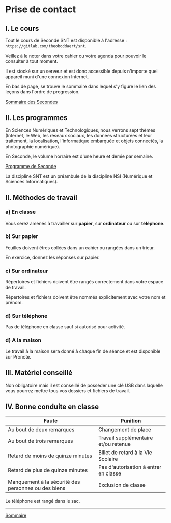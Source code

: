 # Prise de contact

## I. Le cours

Tout le cours de Seconde SNT est disponible à l'adresse : `https://gitlab.com/theoboddaert/snt`.

Veillez à le noter dans votre cahier ou votre agenda pour pouvoir le consulter à tout moment.

Il est stocké sur un serveur et est donc accessible depuis n'importe quel appareil muni d'une connexion Internet.

En bas de page, se trouve le sommaire dans lequel s'y figure le lien des leçons dans l'ordre de progression.

[Sommaire des Secondes](./../../seconde/)

## II. Les programmes

En Sciences Numériques et Technologiques, nous verrons sept thèmes (Internet, le Web, les réseaux sociaux, les données structurées et leur traitement, la localisation, l'informatique embarquée et objets connectés, la photographie numérique).

En Seconde, le volume horraire est d'une heure et demie par semaine.

[Programme de Seconde](https://cache.media.education.gouv.fr/file/SP1-MEN-22-1-2019/08/5/spe641_annexe_1063085.pdf)

La discipline SNT est un préambule de la discipline NSI (Numérique et Sciences Informatiques).

## II. Méthodes de travail

### a) En classe

Vous serez amenés à travailler sur **papier**, sur **ordinateur** ou sur **téléphone**.

### b) Sur papier

Feuilles doivent êtres collées dans un cahier ou rangées dans un trieur.

En exercice, donnez les réponses sur papier.

### c) Sur ordinateur

Répertoires et fichiers doivent être rangés correctement dans votre espace de travail.

Répertoires et fichiers doivent être nommés explicitement avec votre nom et prénom.

### d) Sur téléphone

Pas de téléphone en classe sauf si autorisé pour activité.

### d) A la maison

Le travail à la maison sera donné à chaque fin de séance et est disponible sur Pronote.

## III. Matériel conseillé

Non obligatoire mais il est conseillé de posséder une clé USB dans laquelle vous pourrez mettre tous vos dossiers et fichiers de travail.

## IV. Bonne conduite en classe

| Faute | Punition |
| --- | --- |
| Au bout de deux remarques | Changement de place |
| Au bout de trois remarques | Travail supplémentaire et/ou retenue |
| Retard de moins de quinze minutes | Billet de retard à la Vie Scolaire |
| Retard de plus de quinze minutes | Pas d'autorisation à entrer en classe |
| Manquement à la sécurité des personnes ou des biens | Exclusion de classe |

Le téléphone est rangé dans le sac.

________________

[Sommaire](./../README.md)
